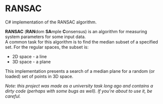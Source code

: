 # RANSAC
C# implementation of the RANSAC algorithm.

**RANSAC** (**RAN**dom **SA**mple **C**onsensus) is an algorithm for measuring system parameters for some input data.<br>
A common task for this algorithm is to find the median subset of a specified set. For the regular spaces, the subset is:
- 2D space - a line
- 3D space - a plane

This implementation presents a search of a median plane for a random (or loaded) set of points in 3D space.

*Note: this project was made as a university task long ago and contains a dirty code (perhaps with some bugs as well). If you're about to use it, be careful.*
